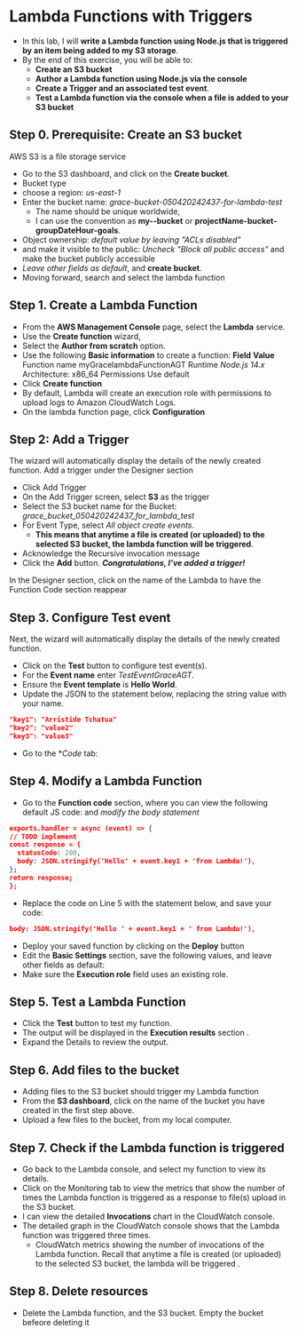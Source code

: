 # Lambda Functions with Triggers

- In this lab, I will **write a Lambda function using Node.js that is triggered by an item being added to my S3 storage**.
- By the end of this exercise, you will be able to:
    - **Create an S3 bucket**
    - **Author a Lambda function using Node.js via the console**
    - **Create a Trigger and an associated test event**.
    - **Test a Lambda function via the console when a file is added to your S3 bucket**

## Step 0. Prerequisite: Create an S3 bucket
AWS S3 is a file storage service

- Go to the S3 dashboard, and click on the **Create bucket**.
- Bucket type
- choose a region: *us-east-1*
- Enter the bucket name: *grace-bucket-050420242437-for-lambda-test*
  - The name should be unique worldwide, 
  - I can use the convention as **my-<aws account id>-bucket** or **projectName-bucket-groupDateHour-goals**. 
- Object ownership: *default value by leaving "ACLs disabled"*
- and make it visible to the public: *Uncheck "Block all public access"* and make the bucket publicly accessible
- *Leave other fields as default*, and **create bucket**.
- Moving forward, search and select the lambda function

## Step 1. Create a Lambda Function
- From the **AWS Management Console** page, select the **Lambda** service.
- Use the **Create function** wizard, 
- Select the **Author from scratch** option.
- Use the following **Basic information** to create a function:
**Field**	        **Value**
Function name	    myGracelambdaFunctionAGT
Runtime	            *Node.js 14.x*
Architecture:       x86_64
Permissions	        Use default
- Click **Create function**
- By default, Lambda will create an execution role with permissions to upload logs to Amazon CloudWatch Logs.
- On the lambda function page, click **Configuration** 

## Step 2: Add a Trigger
The wizard will automatically display the details of the newly created function. 
Add a trigger under the Designer section
  - Click Add Trigger 
  - On the Add Trigger screen, select **S3** as the trigger
  - Select the S3 bucket name for the Bucket: *grace_bucket_050420242437_for_lambda_test*
  - For Event Type, select *All object create events*. 
    - **This means that anytime a file is created (or uploaded) to the selected S3 bucket, the lambda function will be triggered**.
  - Acknowledge the Recursive invocation message 
  - Click the **Add** button. ***Congratulations, I’ve added a trigger!***

In the Designer section, click on the name of the Lambda to have the Function Code section reappear

## Step 3. Configure Test event
Next, the wizard will automatically display the details of the newly created function.
- Click on the **Test** button to configure test event(s).
- For the **Event name** enter *TestEventGraceAGT*.
- Ensure the **Event template** is **Hello World**.
- Update the JSON to the statement below, replacing the string value with your name.

```json
"key1": "Arristide Tchatua"
"key2": "value2"
"key3": "value3"
```
- Go to the **Code* tab:

## Step 4. Modify a Lambda Function
- Go to the **Function code** section, where you can view the following default JS code: and *modify the body statement*

```json
exports.handler = async (event) => {
// TODO implement
const response = {
  statusCode: 200,
  body: JSON.stringify('Hello' + event.key1 + 'from Lambda!'),
};
return response;
};
```

- Replace the code on Line 5 with the statement below, and save your code:

```json
body: JSON.stringify('Hello ' + event.key1 + ' from Lambda!'),
```

- Deploy your saved function by clicking on the **Deploy** button
- Edit the **Basic Settings** section, save the following values, and leave other fields as default:
- Make sure the **Execution role** field uses an existing role.

## Step 5. Test a Lambda Function
- Click the **Test** button  to test my function.
- The output will be displayed in the **Execution results** section . 
- Expand the Details to review the output.

## Step 6. Add files to the bucket
- Adding files to the S3 bucket should trigger my Lambda function
- From the **S3 dashboard**, click on the name of the bucket you have created in the first step above.
- Upload a few files to the bucket, from my local computer.

## Step 7. Check if the Lambda function is triggered
- Go back to the Lambda console, and select my function to view its details.
- Click on the Monitoring tab to view the metrics that show the number of times the Lambda function is triggered as a response to file(s) upload in the S3 bucket.
- I can view the detailed **Invocations** chart in the CloudWatch console.
- The detailed graph in the CloudWatch console shows that the Lambda function was triggered three times.
    - CloudWatch metrics showing the number of invocations of the Lambda function. Recall that anytime a file is created (or uploaded) to the selected S3 bucket, the lambda will be triggered .

## Step 8. Delete resources
- Delete the Lambda function, and the S3 bucket. Empty the bucket befeore deleting it
